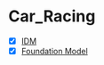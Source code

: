 # Car_Racing


- [x] [IDM](https://github.com/chenmaol/car_racing/tree/main/IDM)
- [x] [Foundation Model](https://github.com/chenmaol/car_racing/tree/main/FM)
